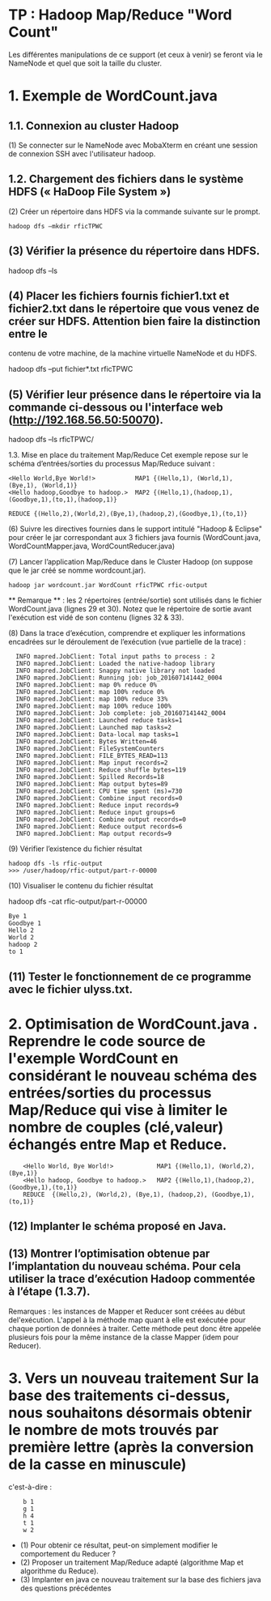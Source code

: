 # TP : Hadoop Map/Reduce "Word Count"


Les différentes manipulations de ce support (et ceux à venir) se feront via le
NameNode et quel que soit la taille du cluster.

# 1. Exemple de WordCount.java
## 1.1. Connexion au cluster Hadoop
  (1) Se connecter sur le NameNode avec MobaXterm en créant une session de connexion SSH avec l'utilisateur hadoop.
  
## 1.2. Chargement des fichiers dans le système HDFS (« HaDoop File System »)
  (2) Créer un répertoire dans HDFS via la commande suivante sur le prompt. 
  
    hadoop dfs –mkdir rficTPWC
    
## (3) Vérifier la présence du répertoire dans HDFS.

  hadoop dfs –ls
  
## (4) Placer les fichiers fournis fichier1.txt et fichier2.txt dans le répertoire que vous venez de créer sur HDFS. Attention bien faire la distinction entre le
contenu de votre machine, de la machine virtuelle NameNode et du HDFS.

  hadoop dfs –put fichier*.txt rficTPWC
  
## (5) Vérifier leur présence dans le répertoire via la commande ci-dessous ou l'interface web (http://192.168.56.50:50070).

  hadoop dfs –ls rficTPWC/
  
1.3. Mise en place du traitement Map/Reduce Cet exemple repose sur le schéma d’entrées/sorties du processus Map/Reduce suivant : 

    <Hello World,Bye World!>           MAP1 {(Hello,1), (World,1), (Bye,1), (World,1)}
    <Hello hadoop,Goodbye to hadoop.>  MAP2 {(Hello,1),(hadoop,1),(Goodbye,1),(to,1),(hadoop,1)}

    REDUCE {(Hello,2),(World,2),(Bye,1),(hadoop,2),(Goodbye,1),(to,1)}

(6) Suivre les directives fournies dans le support intitulé "Hadoop & Eclipse" pour créer le jar correspondant aux 3 fichiers java fournis (WordCount.java,
WordCountMapper.java, WordCountReducer.java)

(7) Lancer l’application Map/Reduce dans le Cluster Hadoop (on suppose que le jar créé se nomme wordcount.jar).
    
    hadoop jar wordcount.jar WordCount rficTPWC rfic-output

** Remarque ** : les 2 répertoires (entrée/sortie) sont utilisés dans le fichier WordCount.java (lignes 29 et 30). Notez que le répertoire de sortie avant l'exécution
est vidé de son contenu (lignes 32 & 33).

(8) Dans la trace d’exécution, comprendre et expliquer les informations encadrées sur le déroulement de l’exécution (vue partielle de la trace) :

      INFO mapred.JobClient: Total input paths to process : 2
      INFO mapred.JobClient: Loaded the native-hadoop library
      INFO mapred.JobClient: Snappy native library not loaded
      INFO mapred.JobClient: Running job: job_201607141442_0004
      INFO mapred.JobClient: map 0% reduce 0%
      INFO mapred.JobClient: map 100% reduce 0%
      INFO mapred.JobClient: map 100% reduce 33%
      INFO mapred.JobClient: map 100% reduce 100%
      INFO mapred.JobClient: Job complete: job_201607141442_0004
      INFO mapred.JobClient: Launched reduce tasks=1
      INFO mapred.JobClient: Launched map tasks=2
      INFO mapred.JobClient: Data-local map tasks=1
      INFO mapred.JobClient: Bytes Written=46
      INFO mapred.JobClient: FileSystemCounters
      INFO mapred.JobClient: FILE_BYTES_READ=113
      INFO mapred.JobClient: Map input records=2
      INFO mapred.JobClient: Reduce shuffle bytes=119
      INFO mapred.JobClient: Spilled Records=18
      INFO mapred.JobClient: Map output bytes=89
      INFO mapred.JobClient: CPU time spent (ms)=730
      INFO mapred.JobClient: Combine input records=0
      INFO mapred.JobClient: Reduce input records=9
      INFO mapred.JobClient: Reduce input groups=6
      INFO mapred.JobClient: Combine output records=0
      INFO mapred.JobClient: Reduce output records=6
      INFO mapred.JobClient: Map output records=9
  
(9) Vérifier l’existence du fichier résultat

    hadoop dfs -ls rfic-output  
    >>> /user/hadoop/rfic-output/part-r-00000
 
(10) Visualiser le contenu du fichier résultat

  hadoop dfs -cat rfic-output/part-r-00000

    Bye 1
    Goodbye 1
    Hello 2
    World 2
    hadoop 2
    to 1
  
## (11) Tester le fonctionnement de ce programme avec le fichier ulyss.txt.

# 2. Optimisation de WordCount.java . Reprendre le code source de l'exemple WordCount en considérant le nouveau schéma des entrées/sorties du processus Map/Reduce qui vise à limiter le nombre de couples (clé,valeur) échangés entre Map et Reduce.

        <Hello World, Bye World!>            MAP1 {(Hello,1), (World,2), (Bye,1)} 
        <Hello hadoop, Goodbye to hadoop.>   MAP2 {(Hello,1),(hadoop,2),(Goodbye,1),(to,1)}  
        REDUCE  {(Hello,2), (World,2), (Bye,1), (hadoop,2), (Goodbye,1),(to,1)}

## (12) Implanter le schéma proposé en Java.

## (13) Montrer l’optimisation obtenue par l’implantation du nouveau schéma. Pour cela utiliser la trace d’exécution Hadoop commentée à l’étape (1.3.7).
Remarques : les instances de Mapper et Reducer sont créées au début del'exécution. L'appel à la méthode map quant à elle est exécutée pour chaque portion de données à traiter. Cette méthode peut donc être appelée plusieurs fois pour la même instance de la classe Mapper (idem pour Reducer).

# 3. Vers un nouveau traitement Sur la base des traitements ci-dessus, nous souhaitons désormais obtenir le nombre de mots trouvés par première lettre (après la conversion de la casse en minuscule)
c'est-à-dire :

        b 1
        g 1
        h 4
        t 1
        w 2

- (1) Pour obtenir ce résultat, peut-on simplement modifier le comportement du Reducer ?
- (2) Proposer un traitement Map/Reduce adapté (algorithme Map et algorithme du Reduce).
- (3) Implanter en java ce nouveau traitement sur la base des fichiers java des questions précédentes
